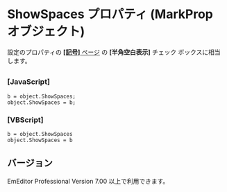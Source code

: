 # ShowSpaces プロパティ (MarkProp オブジェクト)

設定のプロパティの [**\[記号\]** ページ](../../dlg/properties/marks/index) の **\[半角空白表示\]** チェック ボックスに相当します。

## 

### \[JavaScript\]

```
b = object.ShowSpaces;
object.ShowSpaces = b;
```

### \[VBScript\]

```
b = object.ShowSpaces
object.ShowSpaces = b
```

## バージョン

EmEditor Professional Version 7.00 以上で利用できます。
